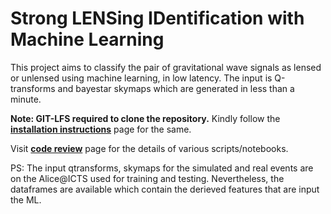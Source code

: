 # Strong LENSing IDentification with Machine Learning

This project aims to classify the pair of gravitational wave signals as lensed or unlensed using machine learning, in low latency. The input is Q-transforms and bayestar skymaps which are generated in less than a minute.
 
**Note: GIT-LFS required to clone the repository.** 
Kindly follow the **[installation instructions](https://git.ligo.org/srashti.goyal/lensid/-/wikis/Installation-instructions)** page for the same. 

Visit **[code review](https://git.ligo.org/srashti.goyal/lensid/-/wikis/Code-Review)** page for the details of various scripts/notebooks.

PS: The input qtransforms, skymaps for the simulated and real events are on the Alice@ICTS used for training and testing. Nevertheless, the dataframes are available which contain the derieved features that are input the ML.
